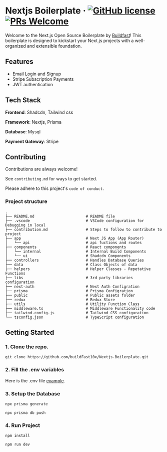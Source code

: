 
# Nextjs Boilerplate &middot; [![GitHub license](https://img.shields.io/badge/license-MIT-blue.svg)](https://github.com/buildFast10x/Nextjs-Boilerplate/blob/main/LICENSE) [![PRs Welcome](https://img.shields.io/badge/PRs-welcome-brightgreen.svg)](https://github.com/buildFast10x/Nextjs-Boilerplate/blob/main/contribution.md)

Welcome to the Next.js Open Source Boilerplate by [Buildfast](https://buildfast.co.in/)! This boilerplate is designed to kickstart your Next.js projects with a well-organized and extensible foundation.


## Features

- Email Login and Signup
- Stripe Subscription Payments
- JWT authentication


## Tech Stack

**Frontend**: Shadcdn, Tailwind css

**Framework**: Nextjs, Prisma

**Database**: Mysql

**Payment Gateway**: Stripe



## Contributing

Contributions are always welcome!

See `contributing.md` for ways to get started.

Please adhere to this project's `code of conduct`.

### Project structure

```shell
.
├── README.md                       # README file
├── .vscode                         # VSCode configuration for Debugging in local
├── contribution.md                 # Steps to follow to contribute to project
├── app                             # Next JS App (App Router)
│   └── api                         # api fuctions and routes
├── components                      # React components
│   └── internal                    # Internal Build Components
│   └── ui                          # Shadcdn Components
├── controllers                     # Handles Database Queries
├── data                            # Class Objects of data
├── helpers                         # Helper Classes - Repetative Functions
├── libs                            # 3rd party libraries configuration
├── next-auth                       # Next Auth Configration
├── prisma                          # Prisma Configration
├── public                          # Public assets folder
├── redux                           # Redux Store
├── utils                           # Utility Function Class
├── middleware.ts                   # Middleware Functionality code
├── tailwind.config.js              # Tailwind CSS configuration
└── tsconfig.json                   # TypeScript configuration
```


## Getting Started

### 1. Clone the repo.

```shell
git clone https://github.com/buildFast10x/Nextjs-Boilerplate.git
```

### 2. Fill the .env variables

Here is the .env file  [example](https://github.com/buildFast10x/Nextjs-Boilerplate/blob/main/.env.example).


### 3. Setup the Database

```shell
npx prisma generate
```
```shell
npx prisma db push
```

### 4. Run Project

```shell
npm install
```
```shell
npm run dev
```